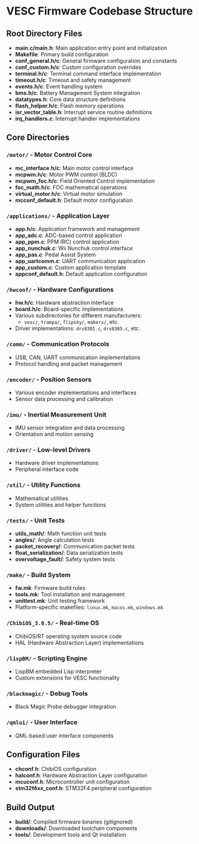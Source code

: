 # VESC Firmware Codebase Structure

## Root Directory Files
- **main.c/main.h**: Main application entry point and initialization
- **Makefile**: Primary build configuration
- **conf_general.h/c**: General firmware configuration and constants
- **conf_custom.h/c**: Custom configuration overrides
- **terminal.h/c**: Terminal command interface implementation  
- **timeout.h/c**: Timeout and safety management
- **events.h/c**: Event handling system
- **bms.h/c**: Battery Management System integration
- **datatypes.h**: Core data structure definitions
- **flash_helper.h/c**: Flash memory operations
- **isr_vector_table.h**: Interrupt service routine definitions
- **irq_handlers.c**: Interrupt handler implementations

## Core Directories

### `/motor/` - Motor Control Core
- **mc_interface.h/c**: Main motor control interface
- **mcpwm.h/c**: Motor PWM control (BLDC)
- **mcpwm_foc.h/c**: Field Oriented Control implementation
- **foc_math.h/c**: FOC mathematical operations
- **virtual_motor.h/c**: Virtual motor simulation
- **mcconf_default.h**: Default motor configuration

### `/applications/` - Application Layer
- **app.h/c**: Application framework and management
- **app_adc.c**: ADC-based control application
- **app_ppm.c**: PPM (RC) control application  
- **app_nunchuk.c**: Wii Nunchuk control interface
- **app_pas.c**: Pedal Assist System
- **app_uartcomm.c**: UART communication application
- **app_custom.c**: Custom application template
- **appconf_default.h**: Default application configuration

### `/hwconf/` - Hardware Configurations
- **hw.h/c**: Hardware abstraction interface
- **board.h/c**: Board-specific implementations
- Various subdirectories for different manufacturers:
  - `vesc/`, `trampa/`, `flipsky/`, `makerx/`, etc.
- Driver implementations: `drv8301.c`, `drv8305.c`, etc.

### `/comm/` - Communication Protocols
- USB, CAN, UART communication implementations
- Protocol handling and packet management

### `/encoder/` - Position Sensors
- Various encoder implementations and interfaces
- Sensor data processing and calibration

### `/imu/` - Inertial Measurement Unit
- IMU sensor integration and data processing
- Orientation and motion sensing

### `/driver/` - Low-level Drivers
- Hardware driver implementations
- Peripheral interface code

### `/util/` - Utility Functions
- Mathematical utilities
- System utilities and helper functions

### `/tests/` - Unit Tests
- **utils_math/**: Math function unit tests
- **angles/**: Angle calculation tests
- **packet_recovery/**: Communication packet tests
- **float_serialization/**: Data serialization tests
- **overvoltage_fault/**: Safety system tests

### `/make/` - Build System
- **fw.mk**: Firmware build rules
- **tools.mk**: Tool installation and management
- **unittest.mk**: Unit testing framework
- Platform-specific makefiles: `linux.mk`, `macos.mk`, `windows.mk`

### `/ChibiOS_3.0.5/` - Real-time OS
- ChibiOS/RT operating system source code
- HAL (Hardware Abstraction Layer) implementations

### `/lispBM/` - Scripting Engine
- LispBM embedded Lisp interpreter
- Custom extensions for VESC functionality

### `/blackmagic/` - Debug Tools
- Black Magic Probe debugger integration

### `/qmlui/` - User Interface
- QML-based user interface components

## Configuration Files
- **chconf.h**: ChibiOS configuration
- **halconf.h**: Hardware Abstraction Layer configuration  
- **mcuconf.h**: Microcontroller unit configuration
- **stm32f4xx_conf.h**: STM32F4 peripheral configuration

## Build Output
- **build/**: Compiled firmware binaries (gitignored)
- **downloads/**: Downloaded toolchain components
- **tools/**: Development tools and Qt installation